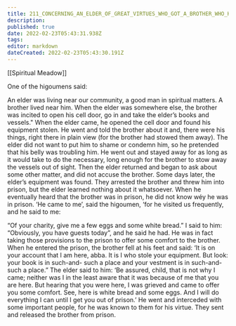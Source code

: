 ```yaml
---
title: 211_CONCERNING_AN_ELDER_OF_GREAT_VIRTUES_WHO_GOT_A_BROTHER_WHO_HAD_STOLEN_THINGS_FROM_HIM_OUT_OF_PRISON
description: 
published: true
date: 2022-02-23T05:43:31.938Z
tags: 
editor: markdown
dateCreated: 2022-02-23T05:43:30.191Z
---
```


[[Spiritual Meadow]]
 
One of the higoumens said:  
 
An elder was living near our community, a good man in spiritual matters. A brother lived near him. When the elder was somewhere else, the brother was incited to open his cell door, go in and take the elder’s books and vessels." When the elder came, he opened the cell door and found his equipment stolen. He went and told the brother about it and, there were his things, right there in plain view (for the brother had stowed them away). The elder did not want to put him to shame or condemn him, so he pretended that his belly was troubling him. He went out and stayed away for as long as it would take to do the necessary, long enough for the brother to stow away the vessels out of sight. Then the elder returned and began to ask about some other matter, and did not accuse the brother. Some days later, the elder’s equipment was found. They arrested the brother and threw him into prison, but the elder learned nothing about it whatsoever. When he eventually heard that the brother was in prison, he did not know wéy he was in prison. ‘He came to me’, said the higoumen, ‘for he visited us frequently, and he said to me:  
 
“Of your charity, give me a few eggs and some white bread.” I said to him: “Obviously, you have guests today”, and he said he had. He was in fact taking those provisions to the prison to offer some comfort to the brother. When he entered the prison, the brother fell at his feet and said: ‘It is on your account that I am here, abba. It is I who stole your equipment. But look: your book is in such-and- such a place and your vestment is in such-and-such a place.” The elder said to him: ‘Be assured, child, that is not why I came; neither was I in the least aware that it was because of me that you are here. But hearing that you were here, I was grieved and came to offer you some comfort. See, here is white bread and some eggs. And I will do everything I can until I get you out of prison.’ He went and interceded with some important people, for he was known to them for his virtue. They sent and released the brother from prison.

